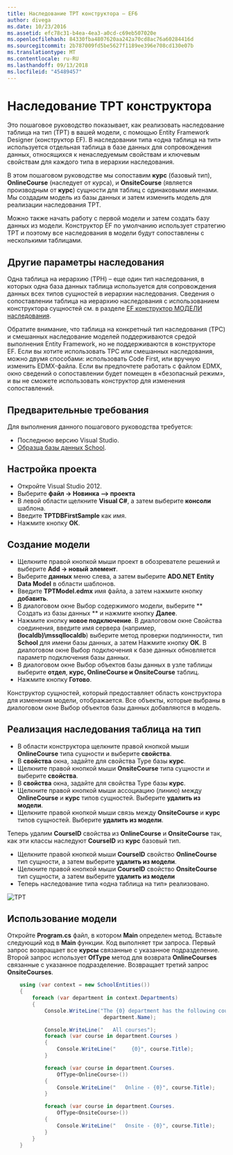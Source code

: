 ```yaml
---
title: Наследование TPT конструктора — EF6
author: divega
ms.date: 10/23/2016
ms.assetid: efc78c31-b4ea-4ea3-a0cd-c69eb507020e
ms.openlocfilehash: 84330fba4807620aa242a70cd8ac76a60284416d
ms.sourcegitcommit: 2b787009fd5be5627f1189ee396e708cd130e07b
ms.translationtype: MT
ms.contentlocale: ru-RU
ms.lasthandoff: 09/13/2018
ms.locfileid: "45489457"
---
```

# <a name="designer-tpt-inheritance"></a>Наследование TPT конструктора
Это пошаговое руководство показывает, как реализовать наследование таблица на тип (TPT) в вашей модели, с помощью Entity Framework Designer (конструктор EF). В наследовании типа «одна таблица на тип» используется отдельная таблица в базе данных для сопровождения данных, относящихся к ненаследуемым свойствам и ключевым свойствам для каждого типа в иерархии наследования.

В этом пошаговом руководстве мы сопоставим **курс** (базовый тип), **OnlineCourse** (наследует от курса), и **OnsiteCourse** (является производным от **курс**) сущности для таблиц с одинаковыми именами. Мы создадим модель из базы данных и затем изменить модель для реализации наследования TPT.

Можно также начать работу с первой модели и затем создать базу данных из модели. Конструктор EF по умолчанию использует стратегию TPT и поэтому все наследования в модели будут сопоставлены с несколькими таблицами.

## <a name="other-inheritance-options"></a>Другие параметры наследования

Одна таблица на иерархию (TPH) – еще один тип наследования, в которых одна база данных таблица используется для сопровождения данных всех типов сущностей в иерархии наследования.  Сведения о сопоставлении таблица на иерархию наследования с использованием конструктора сущностей см. в разделе [EF конструктор МОДЕЛИ наследования](~/ef6/modeling/designer/inheritance/tph.md). 

Обратите внимание, что таблица на конкретный тип наследования (TPC) и смешанных наследование моделей поддерживаются средой выполнения Entity Framework, но не поддерживаются в конструкторе EF. Если вы хотите использовать TPC или смешанных наследования, можно двумя способами: использовать Code First, или вручную изменить EDMX-файла. Если вы предпочтете работать с файлом EDMX, окно сведений о сопоставлении будет помещен в «безопасный режим», и вы не сможете использовать конструктор для изменения сопоставлений.

## <a name="prerequisites"></a>Предварительные требования

Для выполнения данного пошагового руководства требуется:

- Последнюю версию Visual Studio.
- [Образца базы данных School](~/ef6/resources/school-database.md).

## <a name="set-up-the-project"></a>Настройка проекта

-   Откройте Visual Studio 2012.
-   Выберите **файл -&gt; Новинка —&gt; проекта**
-   В левой области щелкните **Visual C\#**, а затем выберите **консоли** шаблона.
-   Введите **TPTDBFirstSample** как имя.
-   Нажмите кнопку **ОК**.

## <a name="create-a-model"></a>Создание модели

-   Щелкните правой кнопкой мыши проект в обозревателе решений и выберите **Add -&gt; новый элемент**.
-   Выберите **данных** меню слева, а затем выберите **ADO.NET Entity Data Model** в области шаблонов.
-   Введите **TPTModel.edmx** имя файла, а затем нажмите кнопку **добавить**.
-   В диалоговом окне Выбор содержимого модели, выберите ** Создать из базы данных ** и нажмите кнопку **Далее**.
-   Нажмите кнопку **новое подключение**.
    В диалоговом окне Свойства соединения, введите имя сервера (например, **(localdb)\\mssqllocaldb**) выберите метод проверки подлинности, тип **School** для имени базы данных, а затем Нажмите кнопку **ОК**.
    В диалоговом окне Выбор подключения к базе данных обновляется параметр подключения базы данных.
-   В диалоговом окне Выбор объектов базы данных в узле таблицы выберите **отдел**, **курс, OnlineCourse и OnsiteCourse** таблиц.
-   Нажмите кнопку **Готово**.

Конструктор сущностей, который предоставляет область конструктора для изменения модели, отображается. Все объекты, которые выбраны в диалоговом окне Выбор объектов базы данных добавляются в модель.

## <a name="implement-table-per-type-inheritance"></a>Реализация наследования таблица на тип

-   В области конструктора щелкните правой кнопкой мыши **OnlineCourse** типа сущности и выберите **свойства**.
-   В **свойства** окна, задайте для свойства Type базы **курс**.
-   Щелкните правой кнопкой мыши **OnsiteCourse** типа сущности и выберите **свойства**.
-   В **свойства** окна, задайте для свойства Type базы **курс**.
-   Щелкните правой кнопкой мыши ассоциацию (линию) между **OnlineCourse** и **курс** типов сущностей.
    Выберите **удалить из модели**.
-   Щелкните правой кнопкой мыши связь между **OnsiteCourse** и **курс** типов сущностей.
    Выберите **удалить из модели**.

Теперь удалим **CourseID** свойства из **OnlineCourse** и **OnsiteCourse** так, как эти классы наследуют **CourseID** из **курс** базовый тип.

-   Щелкните правой кнопкой мыши **CourseID** свойство **OnlineCourse** тип сущности, а затем выберите **удалить из модели**.
-   Щелкните правой кнопкой мыши **CourseID** свойство **OnsiteCourse** тип сущности, а затем выберите **удалить из модели**
-   Теперь наследование типа «одна таблица на тип» реализовано.

![TPT](~/ef6/media/tpt.png)

## <a name="use-the-model"></a>Использование модели

Откройте **Program.cs** файл, в котором **Main** определен метод. Вставьте следующий код в **Main** функции. Код выполняет три запроса. Первый запрос возвращает все **курсы** связанные с указанное подразделение. Второй запрос использует **OfType** метод для возврата **OnlineCourses** связанные с указанное подразделение. Возвращает третий запрос **OnsiteCourses**.

``` csharp
    using (var context = new SchoolEntities())
    {
        foreach (var department in context.Departments)
        {
            Console.WriteLine("The {0} department has the following courses:",
                               department.Name);

            Console.WriteLine("   All courses");
            foreach (var course in department.Courses )
            {
                Console.WriteLine("     {0}", course.Title);
            }

            foreach (var course in department.Courses.
                OfType<OnlineCourse>())
            {
                Console.WriteLine("   Online - {0}", course.Title);
            }

            foreach (var course in department.Courses.
                OfType<OnsiteCourse>())
            {
                Console.WriteLine("   Onsite - {0}", course.Title);
            }
        }
    }
```
